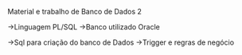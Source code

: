 Material e trabalho de Banco de Dados 2

->Linguagem PL/SQL
->Banco utilizado Oracle

->Sql para criação do banco de Dados
->Trigger e regras de negócio 